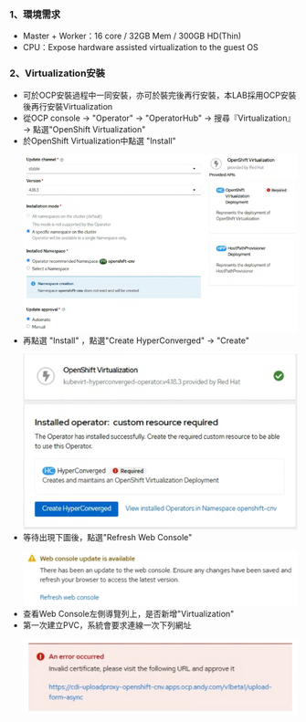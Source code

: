### 1、環境需求
* Master + Worker：16 core / 32GB Mem / 300GB HD(Thin)
* CPU：Expose hardware assisted virtualization to the guest OS

### 2、Virtualization安裝
* 可於OCP安裝過程中一同安裝，亦可於裝完後再行安裝，本LAB採用OCP安裝後再行安裝Virtualization
* 從OCP console -> "Operator" -> "OperatorHub" -> 搜尋『Virtualization』 -> 點選"OpenShift Virtualization"
* 於OpenShift Virtualization中點選 "Install"</p>
  ![](https://github.com/Andy0583/OCP/blob/main/Image/ocp/ocp-1.png?raw=true)
* 再點選 "Install" ，點選"Create HyperConverged" -> "Create"</p>
  ![](https://github.com/Andy0583/OCP/blob/main/Image/ocp/ocp-2.png?raw=true)
* 等待出現下圖後，點選"Refresh Web Console"</p>
  ![](https://github.com/Andy0583/OCP/blob/main/Image/ocp/ocp-3.png?raw=true)
* 查看Web Console左側導覽列上，是否新增"Virtualization"
* 第一次建立PVC，系統會要求連線一次下列網址</p>
  ![](https://github.com/Andy0583/OCP/blob/main/Image/ocp/ocp-4.png?raw=true)
